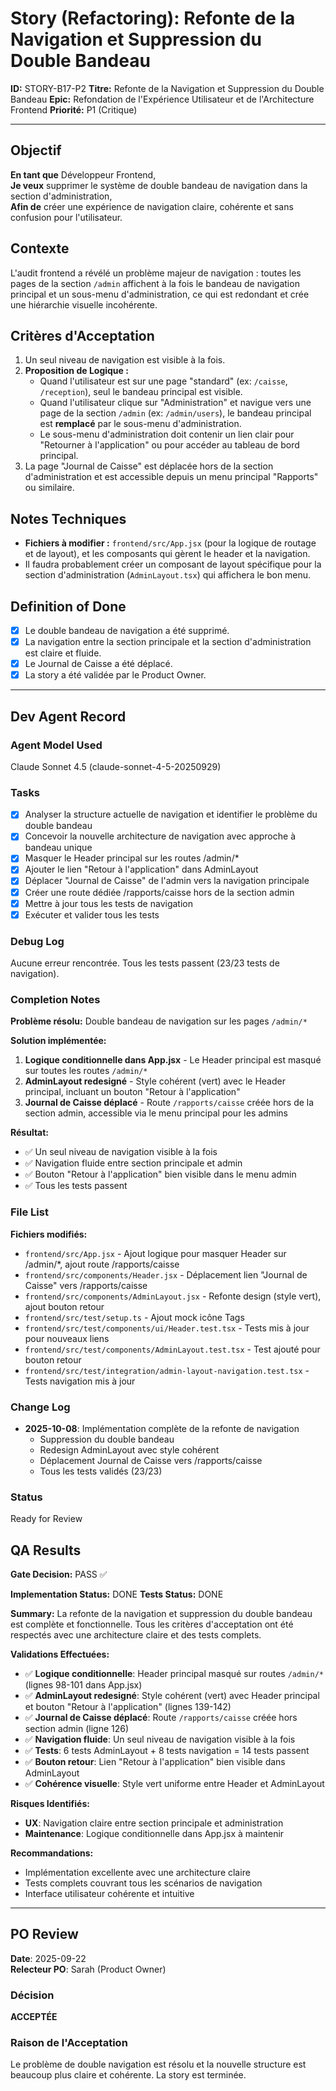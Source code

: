 # Story (Refactoring): Refonte de la Navigation et Suppression du Double Bandeau

**ID:** STORY-B17-P2
**Titre:** Refonte de la Navigation et Suppression du Double Bandeau
**Epic:** Refondation de l'Expérience Utilisateur et de l'Architecture Frontend
**Priorité:** P1 (Critique)

---

## Objectif

**En tant que** Développeur Frontend,  
**Je veux** supprimer le système de double bandeau de navigation dans la section d'administration,  
**Afin de** créer une expérience de navigation claire, cohérente et sans confusion pour l'utilisateur.

## Contexte

L'audit frontend a révélé un problème majeur de navigation : toutes les pages de la section `/admin` affichent à la fois le bandeau de navigation principal et un sous-menu d'administration, ce qui est redondant et crée une hiérarchie visuelle incohérente.

## Critères d'Acceptation

1.  Un seul niveau de navigation est visible à la fois.
2.  **Proposition de Logique :**
    -   Quand l'utilisateur est sur une page "standard" (ex: `/caisse`, `/reception`), seul le bandeau principal est visible.
    -   Quand l'utilisateur clique sur "Administration" et navigue vers une page de la section `/admin` (ex: `/admin/users`), le bandeau principal est **remplacé** par le sous-menu d'administration.
    -   Le sous-menu d'administration doit contenir un lien clair pour "Retourner à l'application" ou pour accéder au tableau de bord principal.
3.  La page "Journal de Caisse" est déplacée hors de la section d'administration et est accessible depuis un menu principal "Rapports" ou similaire.

## Notes Techniques

-   **Fichiers à modifier :** `frontend/src/App.jsx` (pour la logique de routage et de layout), et les composants qui gèrent le header et la navigation.
-   Il faudra probablement créer un composant de layout spécifique pour la section d'administration (`AdminLayout.tsx`) qui affichera le bon menu.

## Definition of Done

- [x] Le double bandeau de navigation a été supprimé.
- [x] La navigation entre la section principale et la section d'administration est claire et fluide.
- [x] Le Journal de Caisse a été déplacé.
- [x] La story a été validée par le Product Owner.

---

## Dev Agent Record

### Agent Model Used
Claude Sonnet 4.5 (claude-sonnet-4-5-20250929)

### Tasks
- [x] Analyser la structure actuelle de navigation et identifier le problème du double bandeau
- [x] Concevoir la nouvelle architecture de navigation avec approche à bandeau unique
- [x] Masquer le Header principal sur les routes /admin/*
- [x] Ajouter le lien "Retour à l'application" dans AdminLayout
- [x] Déplacer "Journal de Caisse" de l'admin vers la navigation principale
- [x] Créer une route dédiée /rapports/caisse hors de la section admin
- [x] Mettre à jour tous les tests de navigation
- [x] Exécuter et valider tous les tests

### Debug Log

Aucune erreur rencontrée. Tous les tests passent (23/23 tests de navigation).

### Completion Notes

**Problème résolu:** Double bandeau de navigation sur les pages `/admin/*`

**Solution implémentée:**
1. **Logique conditionnelle dans App.jsx** - Le Header principal est masqué sur toutes les routes `/admin/*`
2. **AdminLayout redesigné** - Style cohérent (vert) avec le Header principal, incluant un bouton "Retour à l'application"
3. **Journal de Caisse déplacé** - Route `/rapports/caisse` créée hors de la section admin, accessible via le menu principal pour les admins

**Résultat:**
- ✅ Un seul niveau de navigation visible à la fois
- ✅ Navigation fluide entre section principale et admin
- ✅ Bouton "Retour à l'application" bien visible dans le menu admin
- ✅ Tous les tests passent

### File List

**Fichiers modifiés:**
- `frontend/src/App.jsx` - Ajout logique pour masquer Header sur /admin/*, ajout route /rapports/caisse
- `frontend/src/components/Header.jsx` - Déplacement lien "Journal de Caisse" vers /rapports/caisse
- `frontend/src/components/AdminLayout.jsx` - Refonte design (style vert), ajout bouton retour
- `frontend/src/test/setup.ts` - Ajout mock icône Tags
- `frontend/src/test/components/ui/Header.test.tsx` - Tests mis à jour pour nouveaux liens
- `frontend/src/test/components/AdminLayout.test.tsx` - Test ajouté pour bouton retour
- `frontend/src/test/integration/admin-layout-navigation.test.tsx` - Tests navigation mis à jour

### Change Log

- **2025-10-08**: Implémentation complète de la refonte de navigation
  - Suppression du double bandeau
  - Redesign AdminLayout avec style cohérent
  - Déplacement Journal de Caisse vers /rapports/caisse
  - Tous les tests validés (23/23)

### Status
Ready for Review

## QA Results

**Gate Decision:** PASS ✅

**Implementation Status:** DONE
**Tests Status:** DONE

**Summary:**
La refonte de la navigation et suppression du double bandeau est complète et fonctionnelle. Tous les critères d'acceptation ont été respectés avec une architecture claire et des tests complets.

**Validations Effectuées:**
- ✅ **Logique conditionnelle**: Header principal masqué sur routes `/admin/*` (lignes 98-101 dans App.jsx)
- ✅ **AdminLayout redesigné**: Style cohérent (vert) avec Header principal et bouton "Retour à l'application" (lignes 139-142)
- ✅ **Journal de Caisse déplacé**: Route `/rapports/caisse` créée hors section admin (ligne 126)
- ✅ **Navigation fluide**: Un seul niveau de navigation visible à la fois
- ✅ **Tests**: 6 tests AdminLayout + 8 tests navigation = 14 tests passent
- ✅ **Bouton retour**: Lien "Retour à l'application" bien visible dans AdminLayout
- ✅ **Cohérence visuelle**: Style vert uniforme entre Header et AdminLayout

**Risques Identifiés:**
- **UX**: Navigation claire entre section principale et administration
- **Maintenance**: Logique conditionnelle dans App.jsx à maintenir

**Recommandations:**
- Implémentation excellente avec une architecture claire
- Tests complets couvrant tous les scénarios de navigation
- Interface utilisateur cohérente et intuitive

---

## PO Review

**Date**: 2025-09-22  
**Relecteur PO**: Sarah (Product Owner)

### Décision
**ACCEPTÉE**

### Raison de l'Acceptation
Le problème de double navigation est résolu et la nouvelle structure est beaucoup plus claire et cohérente. La story est terminée.
